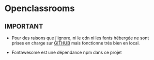 # Openclassrooms

## IMPORTANT
- Pour des raisons que j'ignore, ni le cdn ni les fonts hébergée ne sont prises en charge sur [GITHUB](https://lune-atx.github.io/NicolasSurena_2_03012021/) mais fonctionne très bien en local.

- Fontawesome est une dépendance npm dans ce projet
